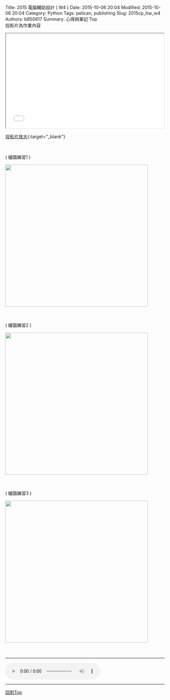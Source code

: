 Title: 2015 電腦輔助設計 ( W4 )
Date: 2015-10-06 20:04
Modified: 2015-10-06 20:04
Category: Python
Tags: pelican, publishing
Slug: 2015cp_hw_w4
Authors: b850617
Summary: 心得與筆記
<a name="Top">Top</a>
<br>
投影片為作業內容

<iframe src="simplest2.html" width="500" height="300"></iframe>

[投影片放大](simplest2.html){:target="_blank"}

<br>
<p>( 繪圖練習1 )</p>
<img src="https://copy.com/EH2DIsAmdDUteTqJ"width="450"height="450">
<br>
<br>
<br>
<p>( 繪圖練習2 )</p>
<img src="https://copy.com/Q1IU0u6bBigb3XQG"width="450"height="450">
<br>
<br>
<br>
<p>( 繪圖練習3 )</p>
<img src="https://copy.com/HadsQlWBS0KVreej"width="450"height="450">
<br>
<br>
<br>
<hr>
<html>
<head>
<title>宮崎駿-久石讓_音樂集</title>
</head>
<body>
    <audio controls autoplay>
        <source src="https://copy.com/s2iQiqdBVkOkAels">
    </audio>
</body>
</html>
<hr>
<a href="#Top">回到Top</a>
